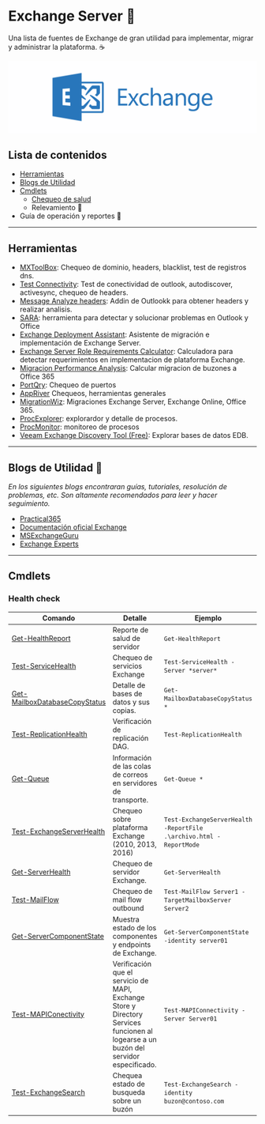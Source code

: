Exchange Server :e-mail:
=======================================================================
Una lista de fuentes de Exchange de gran utilidad para implementar, migrar y administrar la plataforma. :coffee:

![Exchange Server](https://github.com/yin-yang/Exchange/blob/master/resources/exchange.png)

## Lista de contenidos 

* [Herramientas](https://github.com/yin-yang/Exchange/#Herramientas)
* [Blogs de Utilidad](https://github.com/yin-yang/Exchange/#Blogs-de-utilidad)
* [Cmdlets](https://github.com/yin-yang/Exchange/#Cmdlets)
  * [Chequeo de salud](https://github.com/yin-yang/Exchange/#Health-Check)
  * Relevamiento :construction:
* Guía de operación y reportes :construction:

---

## Herramientas

* [MXToolBox](https://mxtoolbox.com/): Chequeo de dominio, headers, blacklist, test de registros dns.
* [Test Connectivity](https://www.testconnectivity.microsoft.com/): Test de conectividad de outlook, autodiscover, activesync, chequeo de headers.
* [Message Analyze headers](https://appsource.microsoft.com/en-us/product/office/WA104005406): Addin de Outlookk para obtener headers y realizar analisis.
* [SARA](https://diagnostics.outlook.com/#/): herramienta para detectar y solucionar problemas en Outlook y Office
* [Exchange Deployment Assistant](https://docs.microsoft.com/en-us/exchange/exchange-deployment-assistant?view=exchserver-2019): Asistente de migración e implementación de Exchange Server.
* [Exchange Server Role Requirements Calculator](https://gallery.technet.microsoft.com/Exchange-2013-Server-Role-f8a61780): Calculadora para detectar requerimientos en implementacion de plataforma Exchange.
* [Migracion Performance Analysis](https://blogs.technet.microsoft.com/exchange/2014/03/24/mailbox-migration-performance-analysis/): Calcular migracion de buzones a Office 365
* [PortQry](https://www.microsoft.com/en-us/download/details.aspx?id=24009): Chequeo de puertos
* [AppRiver](https://tools.appriver.com/) Chequeos, herramientas generales
* [MigrationWiz](https://www.bittitan.com/migrationwiz/why-migrationwiz/): Migraciones Exchange Server, Exchange Online, Office 365.
* [ProcExplorer](https://docs.microsoft.com/en-us/sysinternals/downloads/process-explorer): explorardor y detalle de procesos.
* [ProcMonitor](https://docs.microsoft.com/en-us/sysinternals/downloads/procmon): monitoreo de procesos
* [Veeam Exchange Discovery Tool (Free)](https://www.veeam.com/blog/how-to-free-exchange-discovery-tool-helps-admin.html>): Explorar bases de datos EDB.

---

## Blogs de Utilidad :gem:

*En los siguientes blogs encontraran guías, tutoriales, resolución de problemas, etc. Son altamente recomendados para leer y hacer seguimiento.*

* [Practical365](https://practical365.com)
* [Documentación oficial Exchange](https://docs.microsoft.com/en-us/exchange/) 
* [MSExchangeGuru](http://msexchangeguru.com/)
* [Exchange Experts](https://www.experts-exchange.com/)

---

## Cmdlets

### Health check








| Comando                                                                                                                                                               | Detalle                                                                                                                               | Ejemplo                                                                          | Versión                   |
| ------------------------------------------------------------------------------------------------------------------------------------------------------------------------ | ------------------------------------------------------------------------------------------------------------------------------------- | -------------------------------------------------------------------------------- | ------------------------- |
| [Get-HealthReport](https://docs.microsoft.com/en-us/powershell/module/exchange/server-health-and-performance/get-healthreport?view=exchange-ps)                          | Reporte de salud de servidor                                                                                                          | `Get-HealthReport`                                          | Exchange 2013 o Superior  |
| [Test-ServiceHealth](https://docs.microsoft.com/en-us/powershell/module/exchange/server-health-and-performance/test-servicehealth?view=exchange-ps)                      | Chequeo de servicios Exchange                                                                                                         | `Test-ServiceHealth -Server *server*`                                            | Exchange 2010 o Superior  |
| [Get-MailboxDatabaseCopyStatus](https://docs.microsoft.com/en-us/powershell/module/exchange/database-availability-groups/get-mailboxdatabasecopystatus?view=exchange-ps) | Detalle de bases de datos y sus copias.                                                                                               | `Get-MailboxDatabaseCopyStatus *`                                                | Exchange 2010 o superior  |
| [Test-ReplicationHealth](https://docs.microsoft.com/en-us/powershell/module/exchange/database-availability-groups/test-replicationhealth?view=exchange-ps)               | Verificación de replicación DAG.                                                                                                      | `Test-ReplicationHealth` | Exchange 2010 o superior  |
| [Get-Queue](https://docs.microsoft.com/en-us/powershell/module/exchange/mail-flow/get-queue?view=exchange-ps)                                                            | Información de las colas de correos en servidores de transporte.                                                                      | `Get-Queue *`                                                                    | Exchange 2010 o Superior  |
| [Test-ExchangeServerHealth](https://github.com/yin-yang/Exchange/blob/master/Test-ExchangeServerHealth.ps1)                                                              | Chequeo  sobre plataforma Exchange (2010, 2013, 2016)                                                                                 | `Test-ExchangeServerHealth -ReportFile .\archivo.html -ReportMode`               | Exchange 2010 o superior  |
| [Get-ServerHealth](https://docs.microsoft.com/en-us/powershell/module/exchange/server-health-and-performance/get-serverhealth?view=exchange-ps)                          | Chequeo de servidor Exchange.                                                                                                         | `Get-ServerHealth`                                                               | Exchange 2013 o superior  |
| [Test-MailFlow](https://docs.microsoft.com/en-us/powershell/module/exchange/mail-flow/Test-Mailflow?view=exchange-ps)                                                    | Chequeo de mail flow outbound                                                                                                         | `Test-MailFlow Server1 -TargetMailboxServer Server2`                             | Exchange 2010 o superior  |
| [Get-ServerComponentState](https://docs.microsoft.com/en-us/powershell/module/exchange/server-health-and-performance/get-servercomponentstate?view=exchange-ps)          | Muestra estado de los componentes y endpoints de Exchange.                                                                            | `Get-ServerComponentState -identity server01`                                    | Exchange 2013 o superior. |
| [Test-MAPIConectivity](https://docs.microsoft.com/en-us/powershell/module/exchange/mailboxes/Test-MAPIConnectivity?view=exchange-ps)                                     | Verificación que el servicio de MAPI, Exchange Store y Directory Services funcionen al logearse a un buzón del servidor especificado. | `Test-MAPIConnectivity -Server Server01`                                         | Exchange 2010 o superior  |
| [Test-ExchangeSearch](https://docs.microsoft.com/en-us/powershell/module/exchange/mailbox-databases-and-servers/test-exchangesearch?view=exchange-ps)                    | Chequea estado de busqueda sobre un buzón                                                                                             | `Test-ExchangeSearch -identity buzon@contoso.com`                                | Exchange 2010 o superior  |
